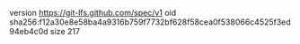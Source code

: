 version https://git-lfs.github.com/spec/v1
oid sha256:f12a30e8e58ba4a9316b759f7732bf628f58cea0f538066c4525f3ed94eb4c0d
size 217
